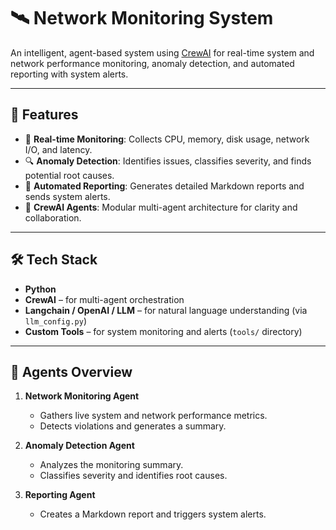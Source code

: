 # 🛰️ Network Monitoring System

An intelligent, agent-based system using [CrewAI](https://github.com/joaomdmoura/crewAI) for real-time system and network performance monitoring, anomaly detection, and automated reporting with system alerts.

---

## 🚀 Features

- 📡 **Real-time Monitoring**: Collects CPU, memory, disk usage, network I/O, and latency.
- 🔍 **Anomaly Detection**: Identifies issues, classifies severity, and finds potential root causes.
- 📑 **Automated Reporting**: Generates detailed Markdown reports and sends system alerts.
- 🤖 **CrewAI Agents**: Modular multi-agent architecture for clarity and collaboration.

---

## 🛠️ Tech Stack

- **Python**
- **CrewAI** – for multi-agent orchestration
- **Langchain / OpenAI / LLM** – for natural language understanding (via `llm_config.py`)
- **Custom Tools** – for system monitoring and alerts (`tools/` directory)

---

## 🧠 Agents Overview

1. **Network Monitoring Agent**
   - Gathers live system and network performance metrics.
   - Detects violations and generates a summary.

2. **Anomaly Detection Agent**
   - Analyzes the monitoring summary.
   - Classifies severity and identifies root causes.

3. **Reporting Agent**
   - Creates a Markdown report and triggers system alerts.


